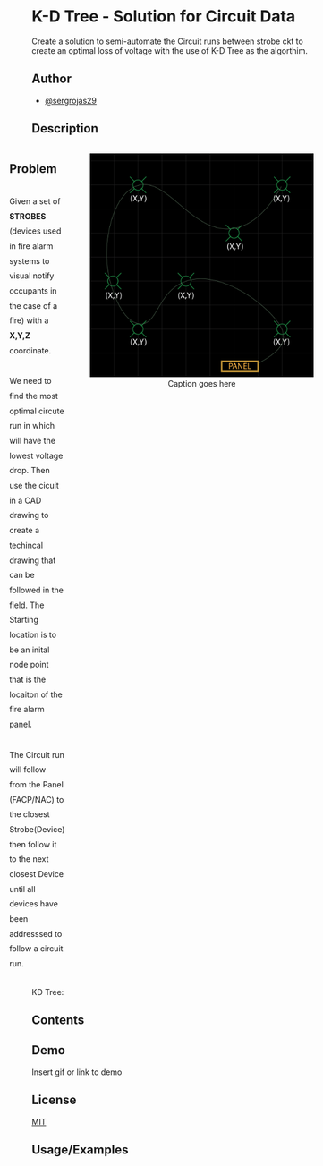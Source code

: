 # K-D Tree - Solution for Circuit Data

Create a solution to semi-automate the Circuit runs between strobe ckt to create an optimal loss of voltage with the use of K-D Tree as the algorthim.

## Author

- [@sergrojas29](https://www.github.com/sergrojas29)

## Description

<div style="display: flex; flex-direction: row; justify-content: center;" >
    <div style="max-width: 45%; margin-right: 5px;line-height: 20pt; display: flex; flex-direction: column;" >
<h2> Problem </h2> 
<p>Given a set of <b>STROBES</b> (devices used in fire alarm systems to visual notify occupants in the case of a fire) with a <b>X,Y,Z</b> coordinate.</p>


We need to find the most optimal circute run in which will have the lowest voltage drop.
Then use the cicuit in a CAD drawing to create a techincal drawing that can be followed in the field.
The Starting location is to be an inital node point that is the locaiton of the fire alarm panel.

The Circuit run will follow from the Panel (FACP/NAC) to the closest Strobe(Device) then follow it to the next closest Device until all devices have been addresssed to follow a circuit run.</div>
<figure>
    <img style="max-width: 600px; max-height: 400px" src="./readme/example-03.png" alt="" />
    <figcaption style="text-align:center">Caption goes here</figcaption>
</figure>

</div>

KD Tree:

## Contents

## Demo

Insert gif or link to demo

## License

[MIT](https://choosealicense.com/licenses/mit/)

## Usage/Examples
